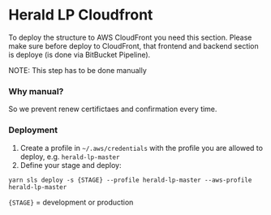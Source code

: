 # Herald LP Cloudfront

To deploy the structure to AWS CloudFront you need this section.
Please make sure before deploy to CloudFront, that frontend and backend section is deploye (is done via BitBucket Pipeline).

NOTE: This step has to be done manually

### Why manual?

So we prevent renew certifictaes and confirmation every time.

### Deployment

1. Create a profile in `~/.aws/credentials` with the profile you are allowed to deploy, e.g. `herald-lp-master`
2. Define your stage and deploy:

```shell
yarn sls deploy -s {STAGE} --profile herald-lp-master --aws-profile herald-lp-master
```

`{STAGE}` = development or production
